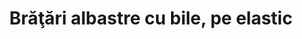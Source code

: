 ---
layout: post
title: "Brăţări albastre cu bile, pe elastic"
description: "Brăţări albastre cu bile, pe elastic."
img: "/assets/img/bratari-albastre-cu-bile-pe-elastic-1.jpg"
img2: "/assets/img/bratari-albastre-cu-bile-pe-elastic-2.jpg"
colors: "diverse"
price: "6 RON /buc"
vertical: true
---